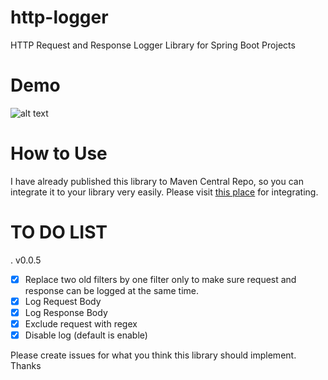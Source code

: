 # http-logger
HTTP Request and Response Logger Library for Spring Boot Projects

# Demo
![alt text](https://raw.githubusercontent.com/vcoder4c/http-logger/master/screenshot/screenshot_v0.0.5.png)

# How to Use
I have already published this library to Maven Central Repo, so you can integrate it to your library very easily. Please visit [this place](https://mvnrepository.com/artifact/me.vcoder/http-logger/0.0.3) for integrating.

# TO DO LIST
. v0.0.5
- [x] Replace two old filters by one filter only to make sure request and response can be logged at the same time.
- [x] Log Request Body
- [x] Log Response Body
- [x] Exclude request with regex
- [x] Disable log (default is enable)

Please create issues for what you think this library should implement. Thanks

